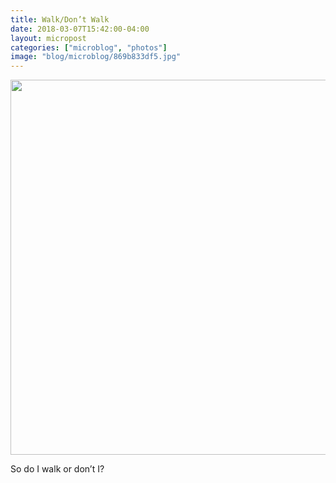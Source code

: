 ```yaml
---
title: Walk/Don’t Walk
date: 2018-03-07T15:42:00-04:00
layout: micropost
categories: ["microblog", "photos"]
image: "blog/microblog/869b833df5.jpg"
---
```



<img src="uploads/2018/869b833df5.jpg" width="600" height="600" style="height: auto;" class="sunlit_image" />

So do I walk or don’t I?



